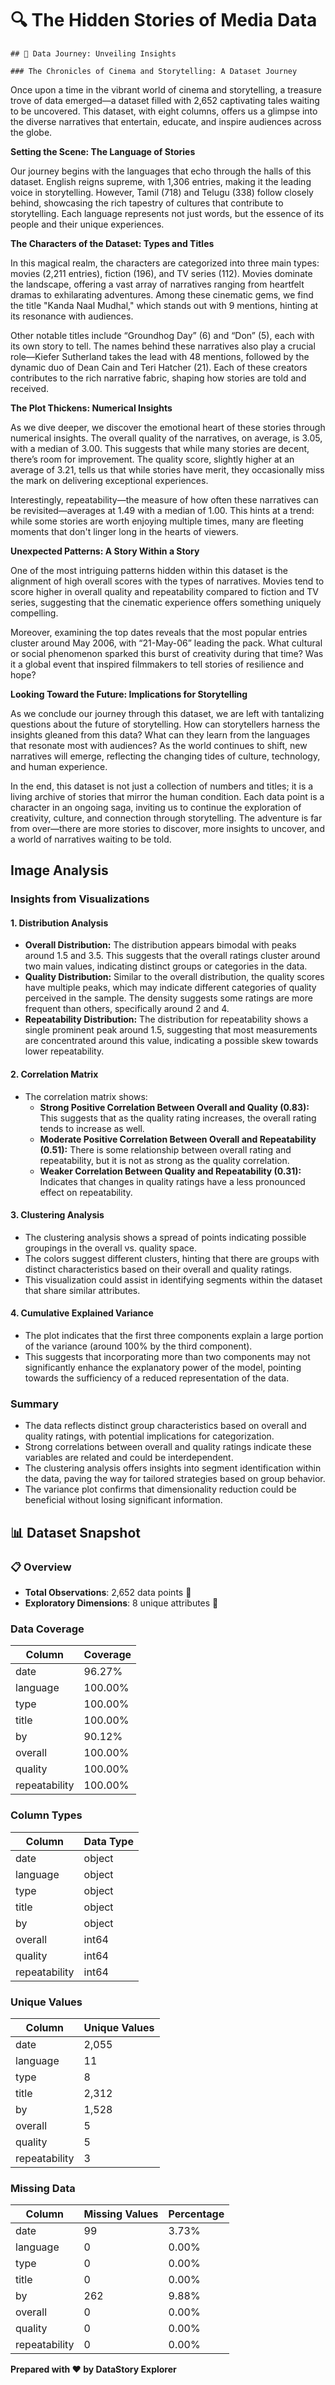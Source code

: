 # 🔍 The Hidden Stories of Media Data

    ## 📖 Data Journey: Unveiling Insights

    ### The Chronicles of Cinema and Storytelling: A Dataset Journey

Once upon a time in the vibrant world of cinema and storytelling, a treasure trove of data emerged—a dataset filled with 2,652 captivating tales waiting to be uncovered. This dataset, with eight columns, offers us a glimpse into the diverse narratives that entertain, educate, and inspire audiences across the globe.

**Setting the Scene: The Language of Stories**

Our journey begins with the languages that echo through the halls of this dataset. English reigns supreme, with 1,306 entries, making it the leading voice in storytelling. However, Tamil (718) and Telugu (338) follow closely behind, showcasing the rich tapestry of cultures that contribute to storytelling. Each language represents not just words, but the essence of its people and their unique experiences.

**The Characters of the Dataset: Types and Titles**

In this magical realm, the characters are categorized into three main types: movies (2,211 entries), fiction (196), and TV series (112). Movies dominate the landscape, offering a vast array of narratives ranging from heartfelt dramas to exhilarating adventures. Among these cinematic gems, we find the title "Kanda Naal Mudhal," which stands out with 9 mentions, hinting at its resonance with audiences. 

Other notable titles include “Groundhog Day” (6) and “Don” (5), each with its own story to tell. The names behind these narratives also play a crucial role—Kiefer Sutherland takes the lead with 48 mentions, followed by the dynamic duo of Dean Cain and Teri Hatcher (21). Each of these creators contributes to the rich narrative fabric, shaping how stories are told and received.

**The Plot Thickens: Numerical Insights**

As we dive deeper, we discover the emotional heart of these stories through numerical insights. The overall quality of the narratives, on average, is 3.05, with a median of 3.00. This suggests that while many stories are decent, there’s room for improvement. The quality score, slightly higher at an average of 3.21, tells us that while stories have merit, they occasionally miss the mark on delivering exceptional experiences.

Interestingly, repeatability—the measure of how often these narratives can be revisited—averages at 1.49 with a median of 1.00. This hints at a trend: while some stories are worth enjoying multiple times, many are fleeting moments that don't linger long in the hearts of viewers.

**Unexpected Patterns: A Story Within a Story**

One of the most intriguing patterns hidden within this dataset is the alignment of high overall scores with the types of narratives. Movies tend to score higher in overall quality and repeatability compared to fiction and TV series, suggesting that the cinematic experience offers something uniquely compelling. 

Moreover, examining the top dates reveals that the most popular entries cluster around May 2006, with “21-May-06” leading the pack. What cultural or social phenomenon sparked this burst of creativity during that time? Was it a global event that inspired filmmakers to tell stories of resilience and hope?

**Looking Toward the Future: Implications for Storytelling**

As we conclude our journey through this dataset, we are left with tantalizing questions about the future of storytelling. How can storytellers harness the insights gleaned from this data? What can they learn from the languages that resonate most with audiences? As the world continues to shift, new narratives will emerge, reflecting the changing tides of culture, technology, and human experience.

In the end, this dataset is not just a collection of numbers and titles; it is a living archive of stories that mirror the human condition. Each data point is a character in an ongoing saga, inviting us to continue the exploration of creativity, culture, and connection through storytelling. The adventure is far from over—there are more stories to discover, more insights to uncover, and a world of narratives waiting to be told.

## Image Analysis
### Insights from Visualizations

#### 1. Distribution Analysis
- **Overall Distribution:** The distribution appears bimodal with peaks around 1.5 and 3.5. This suggests that the overall ratings cluster around two main values, indicating distinct groups or categories in the data.
- **Quality Distribution:** Similar to the overall distribution, the quality scores have multiple peaks, which may indicate different categories of quality perceived in the sample. The density suggests some ratings are more frequent than others, specifically around 2 and 4.
- **Repeatability Distribution:** The distribution for repeatability shows a single prominent peak around 1.5, suggesting that most measurements are concentrated around this value, indicating a possible skew towards lower repeatability.

#### 2. Correlation Matrix
- The correlation matrix shows:
  - **Strong Positive Correlation Between Overall and Quality (0.83):** This suggests that as the quality rating increases, the overall rating tends to increase as well.
  - **Moderate Positive Correlation Between Overall and Repeatability (0.51):** There is some relationship between overall rating and repeatability, but it is not as strong as the quality correlation.
  - **Weaker Correlation Between Quality and Repeatability (0.31):** Indicates that changes in quality ratings have a less pronounced effect on repeatability.

#### 3. Clustering Analysis
- The clustering analysis shows a spread of points indicating possible groupings in the overall vs. quality space.
- The colors suggest different clusters, hinting that there are groups with distinct characteristics based on their overall and quality ratings.
- This visualization could assist in identifying segments within the dataset that share similar attributes.

#### 4. Cumulative Explained Variance
- The plot indicates that the first three components explain a large portion of the variance (around 100% by the third component).
- This suggests that incorporating more than two components may not significantly enhance the explanatory power of the model, pointing towards the sufficiency of a reduced representation of the data.

### Summary
- The data reflects distinct group characteristics based on overall and quality ratings, with potential implications for categorization.
- Strong correlations between overall and quality ratings indicate these variables are related and could be interdependent.
- The clustering analysis offers insights into segment identification within the data, paving the way for tailored strategies based on group behavior.
- The variance plot confirms that dimensionality reduction could be beneficial without losing significant information.

## 📊 Dataset Snapshot

### 📋 Overview
- **Total Observations**: 2,652 data points 📝
- **Exploratory Dimensions**: 8 unique attributes 🔬

### Data Coverage
| Column         | Coverage   |
|---------------|------------|
| date          | 96.27%     |
| language      | 100.00%    |
| type          | 100.00%    |
| title         | 100.00%    |
| by            | 90.12%     |
| overall       | 100.00%    |
| quality       | 100.00%    |
| repeatability | 100.00%    |

### Column Types
| Column         | Data Type  |
|---------------|------------|
| date          | object     |
| language      | object     |
| type          | object     |
| title         | object     |
| by            | object     |
| overall       | int64      |
| quality       | int64      |
| repeatability | int64      |

### Unique Values
| Column         | Unique Values |
|---------------|---------------|
| date          | 2,055         |
| language      | 11            |
| type          | 8             |
| title         | 2,312         |
| by            | 1,528         |
| overall       | 5             |
| quality       | 5             |
| repeatability | 3             |

### Missing Data

| Column         | Missing Values | Percentage |
|---------------|----------------|------------|
| date          | 99             | 3.73%      |
| language      | 0              | 0.00%      |
| type          | 0              | 0.00%      |
| title         | 0              | 0.00%      |
| by            | 262            | 9.88%      |
| overall       | 0              | 0.00%      |
| quality       | 0              | 0.00%      |
| repeatability | 0              | 0.00%      |

**Prepared with ❤️ by DataStory Explorer**
